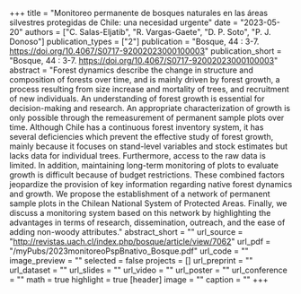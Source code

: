 +++
title = "Monitoreo permanente de bosques naturales en las áreas silvestres protegidas de Chile: una necesidad urgente"
date = "2023-05-20"
authors = ["C. Salas-Eljatib", "R. Vargas-Gaete", "D. P. Soto", "P. J. Donoso"]
publication_types = ["2"]
publication = "Bosque, 44 : 3-7. https://doi.org/10.4067/S0717-92002023000100003"
publication_short = "Bosque, 44 : 3-7. https://doi.org/10.4067/S0717-92002023000100003"
abstract = "Forest dynamics describe the change in structure and composition of forests over time, and is mainly driven by forest growth, a process resulting from size increase and mortality of trees, and recruitment of new individuals. An understanding of forest growth is essential for decision-making and research. An appropriate characterization of growth is only possible through the remeasurement of permanent sample plots over time. Although Chile has a continuous forest inventory system, it has several deficiencies which prevent the effective study of forest growth, mainly because it focuses on stand-level variables and stock estimates but lacks data for individual trees. Furthermore, access to the raw data is limited. In addition, maintaining long-term monitoring of plots to evaluate growth is difficult because of budget restrictions. These combined factors jeopardize the provision of key information regarding native forest dynamics and growth. We propose the establishment of a network of permanent sample plots in the Chilean National System of Protected Areas. Finally, we discuss a monitoring system based on this network by highlighting the advantages in terms of research, dissemination, outreach, and the ease of adding non-woody attributes."
abstract_short = ""
url_source = "http://revistas.uach.cl/index.php/bosque/article/view/7062"
url_pdf = "/myPubs/2023monitoreoPspBnativo_Bosque.pdf"
url_code = ""
image_preview = ""
selected = false
projects = []
url_preprint = ""
url_dataset = ""
url_slides = ""
url_video = ""
url_poster = ""
url_conference = ""
math = true
highlight = true
[header]
image = ""
caption = ""
+++
